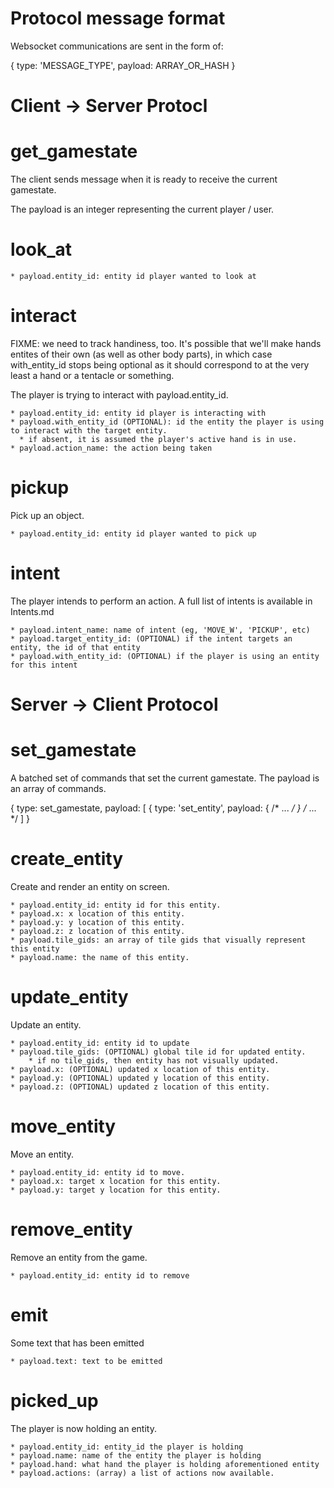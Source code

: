 Protocol message format
===

Websocket communications are sent in the form of:

{
    type: 'MESSAGE_TYPE',
    payload: ARRAY_OR_HASH
}


Client -> Server Protocl
===

get_gamestate
===

The client sends message when it is ready to receive the current gamestate.

The payload is an integer representing the current player / user.


look_at
==

    * payload.entity_id: entity id player wanted to look at

interact
==

FIXME: we need to track handiness, too. It's possible that we'll make hands entites of their own (as well as other body parts), in which case with_entity_id stops being optional as it should correspond to at the very least a hand or a tentacle or something.

The player is trying to interact with payload.entity_id.

    * payload.entity_id: entity id player is interacting with
    * payload.with_entity_id (OPTIONAL): id the entity the player is using to interact with the target entity.
      * if absent, it is assumed the player's active hand is in use.
    * payload.action_name: the action being taken

pickup
==

Pick up an object.

    * payload.entity_id: entity id player wanted to pick up

intent
==

The player intends to perform an action. A full list of intents is available in Intents.md

    * payload.intent_name: name of intent (eg, 'MOVE_W', 'PICKUP', etc)
    * payload.target_entity_id: (OPTIONAL) if the intent targets an entity, the id of that entity
    * payload.with_entity_id: (OPTIONAL) if the player is using an entity for this intent

Server -> Client Protocol
===

set_gamestate
===

A batched set of commands that set the current gamestate.
The payload is an array of commands.

{
    type: set_gamestate,
    payload: [
        { type: 'set_entity', payload: { /* ... */ }
        /* ... */
    ]
}


create_entity
===

Create and render an entity on screen.

    * payload.entity_id: entity id for this entity.
    * payload.x: x location of this entity.
    * payload.y: y location of this entity.
    * payload.z: z location of this entity.
    * payload.tile_gids: an array of tile gids that visually represent this entity
    * payload.name: the name of this entity.


update_entity
===

Update an entity.

    * payload.entity_id: entity id to update
    * payload.tile_gids: (OPTIONAL) global tile id for updated entity.
        * if no tile_gids, then entity has not visually updated.
    * payload.x: (OPTIONAL) updated x location of this entity.
    * payload.y: (OPTIONAL) updated y location of this entity.
    * payload.z: (OPTIONAL) updated z location of this entity.

move_entity
===

Move an entity.

    * payload.entity_id: entity id to move.
    * payload.x: target x location for this entity.
    * payload.y: target y location for this entity.


remove_entity
===

Remove an entity from the game.

    * payload.entity_id: entity id to remove
    
    
emit
==

Some text that has been emitted

    * payload.text: text to be emitted

picked_up
==

The player is now holding an entity.

	* payload.entity_id: entity_id the player is holding
	* payload.name: name of the entity the player is holding
	* payload.hand: what hand the player is holding aforementioned entity
	* payload.actions: (array) a list of actions now available.
